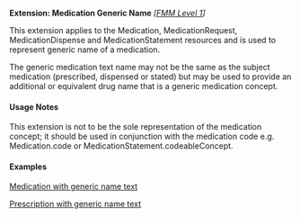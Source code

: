 **Extension: Medication Generic Name**  *[[FMM Level 1](guidance.html)]*

This extension applies to the Medication, MedicationRequest, MedicationDispense and MedicationStatement resources and is used to represent generic name of a medication.

The generic medication text name may not be the same as the subject medication (prescribed, dispensed or stated) but may be used to provide an additional or equivalent drug name that is a generic medication concept.


#### Usage Notes
This extension is not to be the sole representation of the medication concept; it should be used in conjunction with the medication code e.g. Medication.code or MedicationStatement.codeableConcept.


#### Examples
[Medication with generic name text](Medication-BrandedPack1.html)

[Prescription with generic name text](MedicationRequest-medicationrequest-example2.html)


